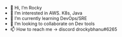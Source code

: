 - 👋 Hi, I’m Rocky
- 👀 I’m interested in AWS. K8s, Java
- 🌱 I’m currently learning DevOps/SRE
- 💞️ I’m looking to collaborate on Dev tools
- 📫 How to reach me -> discord drockybhanu#6265

<!---
ramanujd/ramanujd is a ✨ special ✨ repository because its `README.md` (this file) appears on your GitHub profile.
You can click the Preview link to take a look at your changes.
--->
